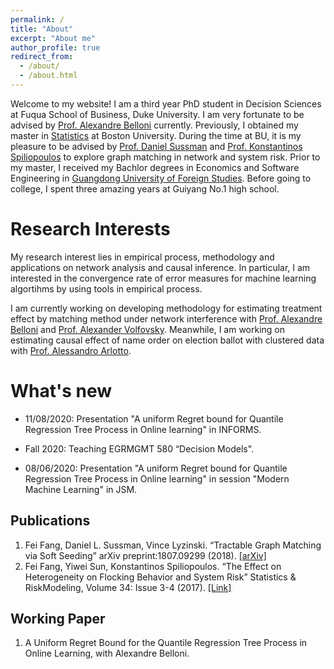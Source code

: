 ```yaml
---
permalink: /
title: "About"
excerpt: "About me"
author_profile: true
redirect_from: 
  - /about/
  - /about.html
---
```


Welcome to my website! I am a third year PhD student in Decision Sciences at Fuqua School of Business, Duke University. I am very fortunate to be advised by [Prof. Alexandre Belloni](https://faculty.fuqua.duke.edu/~abn5/belloni-index.html?_ga=2.245151173.1198594769.1596235423-1333425513.1594055969) currently. Previously, I obtained my master in [Statistics](http://www.bu.edu/stat/) at Boston University. During the time at BU, it is my pleasure to be advised by [Prof. Daniel Sussman](http://math.bu.edu/people/sussman/) and [Prof. Konstantinos Spiliopoulos](http://math.bu.edu/people/kspiliop/) to explore graph matching in network and system risk. Prior to my master, I received my Bachlor degrees in Economics and Software Engineering in [Guangdong University of Foreign Studies](https://iie-en.gdufs.edu.cn). Before going to college, I spent three amazing years at Guiyang No.1 high school. 

Research Interests
======
My research interest lies in empirical process, methodology and applications on network analysis and causal inference. In particular, I am interested in the convergence rate of error measures for machine learning algortihms by using tools in empirical process. 

I am currently working on developing methodology for estimating treatment effect by matching method under network interference with [Prof. Alexandre Belloni](https://faculty.fuqua.duke.edu/~abn5/belloni-index.html?_ga=2.245151173.1198594769.1596235423-1333425513.1594055969) and [Prof. Alexander Volfovsky](https://volfovsky.github.io). Meanwhile, I am working on estimating causal effect of name order on election ballot with clustered data with [Prof. Alessandro Arlotto](http://people.duke.edu/~aa249/?_ga=2.206868819.1198594769.1596235423-1333425513.1594055969).

What's new 
======
* 11/08/2020: Presentation "A uniform Regret bound for Quantile Regression Tree Process in Online learning" in INFORMS.

* Fall 2020: Teaching EGRMGMT 580 “Decision Models". 

* 08/06/2020: Presentation "A uniform Regret bound for Quantile Regression Tree Process in Online learning" in session "Modern Machine Learning" in JSM. 

Publications
------
1. Fei Fang, Daniel L. Sussman, Vince Lyzinski. “Tractable Graph Matching via Soft Seeding”
arXiv preprint:1807.09299 (2018). [[arXiv]](https://arxiv.org/abs/1807.09299)
2. Fei Fang, Yiwei Sun, Konstantinos Spiliopoulos. “The Effect on Heterogeneity on Flocking
Behavior and System Risk” Statistics & RiskModeling, Volume 34: Issue 3-4 (2017). [[Link]](https://arxiv.org/abs/1607.08287)

Working Paper
------
1. A Uniform Regret Bound for the Quantile Regression Tree Process in Online Learning,
with Alexandre Belloni.
